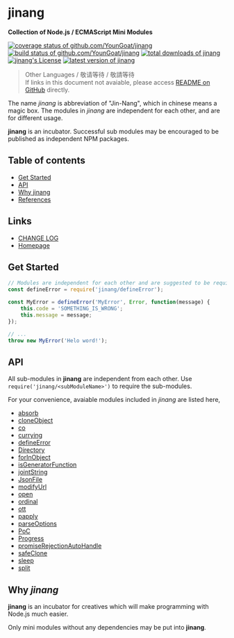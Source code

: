 #	jinang
__Collection of Node.js / ECMAScript Mini Modules__

[![coverage status of github.com/YounGoat/jinang](https://img.shields.io/coveralls/YounGoat/jinang/master.svg)](https://coveralls.io/github/YounGoat/jinang2?branch=master)
[![build status of github.com/YounGoat/jinang](https://travis-ci.org/YounGoat/jinang.svg?branch=master)](https://travis-ci.org/YounGoat/jinang)
[![total downloads of jinang](https://img.shields.io/npm/dt/jinang.svg)](https://www.npmjs.com/package/jinang)
[![jinang's License](https://img.shields.io/npm/l/jinang.svg)](https://www.npmjs.com/package/jinang)
[![latest version of jinang](https://img.shields.io/npm/v/jinang.svg)](https://www.npmjs.com/package/jinang)


>	Other Languages / 敬请等待 / 敬請等待  
>	If links in this document not avaiable, please access [README on GitHub](https://github.com/YounGoat/jinang/blob/master/README.md) directly.

The name *jinang* is abbreviation of "Jin-Nang", which in chinese means a magic box. The modules in *jinang* are independent for each other, and are for different usage.

__jinang__ is an incubator. Successful sub modules may be encouraged to be published as independent NPM packages.

##	Table of contents

*	[Get Started](#get-started)
*	[API](#api)
*	[Why jinang](#why-jinang)
*	[References](#references)

##	Links

*	[CHANGE LOG](./CHANGELOG.md)
*	[Homepage](https://github.com/YounGoat/jinang)

##	Get Started

```javascript
// Modules are independent for each other and are suggested to be required independently.
const defineError = require('jinang/defineError');

const MyError = defineError('MyError', Error, function(message) {
    this.code = 'SOMETHING_IS_WRONG';
    this.message = message;
});

// ...
throw new MyError('Helo word!');
```

##	API

All sub-modules in __jinang__ are independent from each other. Use `require('jinang/<subModuleName>')` to require the sub-modules.

For your convenience, avaiable modules included in *jinang* are listed here,

*   [absorb](./docs/absorb.md)
*   [cloneObject](./docs/cloneObject.md)
*   [co](./docs/co.md)
*   [currying](./docs/currying.md)
*   [defineError](./docs/defineError.md)
*   [Directory](./docs/Directory.md)
*   [forInObject](./docs/forInObject.md)
*   [isGeneratorFunction](./docs/isGeneratorFunction.md)
*   [jointString](./docs/jointString.md)
*   [JsonFile](./docs/JsonFile.md)
*   [modifyUrl](./docs/modifyUrl.md)
*   [open](./docs/open.md)
*   [ordinal](./docs/ordinal.md)
*   [ott](./docs/ott.md)
*   [papply](./docs/papply.md)
*   [parseOptions](./docs/parseOptions.md)
*   [PoC](./docs/PoC.md)
*   [Progress](./docs/Progress.md)
*   [promiseRejectionAutoHandle](./docs/promiseRejectionAutoHandle.md)
*   [safeClone](./docs/safeClone.md)
*   [sleep](./docs/sleep.md)
*   [split](./docs/split.md)

##  Why *jinang*

__jinang__ is an incubator for creatives which will make programming with Node.js much easier. 

Only mini modules without any dependencies may be put into __jinang__.

